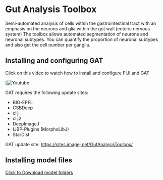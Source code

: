 # Gut Analysis Toolbox
Semi-automated analysis of cells within the gastrointestinal tract with an emphasis on the neurons and glia within the gut wall (enteric nervous system)
The toolbox allows automated segmentation of neurons and neuronal subtypes. 
You can quantify the proportion of neuronal subtypes and also get the cell number per ganglia.

## Installing and configuring GAT

Click  on this video to watch how to install and configure FIJI and GAT

[![Youtube](https://www.youtube.com/playlist?list=PLmBt1Dumq60p4mIFT4j7TP_PVRjbO55Oi)

GAT requires the following update sites:
* BIG-EPFL
* CSBDeep
* clij
* clij2
* DeepImageJ
* IJBP-Plugins (MorphoLibJ)
* StarDist


GAT update site: https://sites.imagej.net/GutAnalysisToolbox/

## Installing model files
[Click to Download model folders](https://wehieduau-my.sharepoint.com/:u:/g/personal/rajasekhar_p_wehi_edu_au/Ecg001ngdvhBgRaWxVakPecBF8d5Qb361PgXYFrcxp8Azw?download=1)
